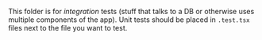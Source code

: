 This folder is for _integration_ tests (stuff that talks to a DB or otherwise uses multiple components of the app). Unit tests should be placed in `.test.tsx` files next to the file you want to test.